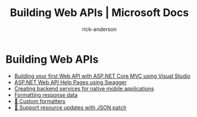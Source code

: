 ﻿---
title: Building Web APIs | Microsoft Docs
author: rick-anderson
description: 
keywords: ASP.NET Core,
ms.author: riande
manager: wpickett
ms.date: 01/05/2016
ms.topic: article
ms.assetid: a8fb7eb7-e0e5-4394-84f3-1f1dbe0ba2ef
ms.technology: aspnet
ms.prod: aspnet-core
---

# Building Web APIs

* [Building your first Web API with ASP.NET Core MVC using Visual Studio](../../tutorials/first-web-api.md)
* [ASP.NET Web API Help Pages using Swagger](../../tutorials/web-api-help-pages-using-swagger.md)
* [Creating backend services for native mobile applications](../../mobile/native-mobile-backend.md)
* [Formatting response data](../models/formatting.md)
* [🔧 Custom formatters](../advanced/custom-formatters.md)
* [🔧 Support resource updates with JSON patch](json-patch.md)